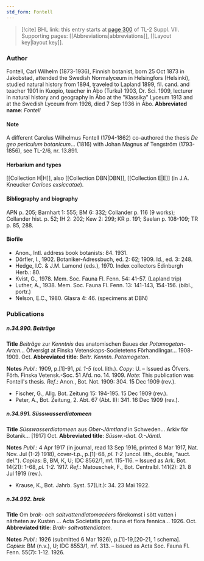 ```yaml
---
std_form: Fontell
---
```


> [!cite] BHL link: this entry starts at [page 300](https://www.biodiversitylibrary.org/page/33259804) of TL-2 Suppl. VII.
> Supporting pages: [[Abbreviations|abbreviations]], [[Layout key|layout key]].

### Author

Fontell, Carl Wilhelm (1873-1936), Finnish botanist, born 25 Oct 1873 in Jakobstad, attended the Swedish Normalyceum in Helsingfors (Helsinki), studied natural history from 1894, traveled to Lapland 1899, fil. cand. and teacher 1901 in Kuopio, teacher in Åbo (Turku) 1903, Dr. Sci. 1909, lecturer in natural history and geography in Åbo at the "Klassika" Lyceum 1913 and at the Swedish Lyceum from 1926, died 7 Sep 1936 in Åbo. 
**Abbreviated name**: *Fontell*

#### Note

A different Carolus Wilhelmus Fontell (1794-1862) co-authored the thesis *De geo periculum botanicum*... (1816) with Johan Magnus af Tengström (1793-1856), see TL-2/6, nr. 13.891.

#### Herbarium and types

[[Collection H|H]], also [[Collection DBN|DBN]], [[Collection E|E]] (in J.A. Kneucker *Carices exsiccatae*).

#### Bibliography and biography

APN p. 205; Barnhart 1: 555; BM 6: 332; Collander p. 116 (9 works); Collander hist. p. 52; IH 2: 202; Kew 2: 299; KR p. 191; Saelan p. 108-109; TR p. 85, 288.

#### Biofile

- Anon., Intl. address book botanists: 84. 1931.
- Dörfler, I., 1902. Botaniker-Adressbuch, ed. 2: 62; 1909. Id., ed. 3: 248.
- Hedge, I.C. & J.M. Lamond (eds.), 1970. Index collectors Edinburgh Herb.: 80.
- Kvist, G., 1978. Mem. Soc. Fauna Fl. Fenn. 54: 41-57. (Lapland trip)
- Luther, A., 1938. Mem. Soc. Fauna Fl. Fenn. 13: 141-143, 154-156. (bibl., portr.)
- Nelson, E.C., 1980. Glasra 4: 46. (specimens at DBN)

### Publications

##### n.34.990. Beiträge

**Title**
*Beiträge* zur *Kenntnis* des anatomischen Baues der *Potamogeton-Arten*... Öfversigt at Finska Vetenskaps-Societetens Förhandlingar... 1908-1909. Oct.
**Abbreviated title**: *Beitr. Kenntn. Potamogeton*.

**Notes**
*Publ*.: 1909, p.\[1\]-91, *pl. 1-5* (col. lith.). *Copy*: U. – Issued as Öfvers. Förh. Finska Vetensk.-Soc. 51 Afd. no. 14. 1909.
*Note*: This publication was Fontell's thesis.
*Ref*.: Anon., Bot. Not. 1909: 304. 15 Dec 1909 (rev.).
- Fischer, G., Allg. Bot. Zeitung 15: 194-195. 15 Dec 1909 (rev.).
- Peter, A., Bot. Zeitung, 2. Abt. 67 (Abt. II): 341. 16 Dec 1909 (rev.).

##### n.34.991. Süsswasserdiatomeen

**Title**
*Süsswasserdiatomeen* aus *Ober-Jämtland* in Schweden... Arkiv för Botanik... \[1917\] Oct.
**Abbreviated title**: *Süssw.-diat. O.-Jämtl.*

**Notes**
*Publ*.: 4 Apr 1917 (in journal, read 13 Sep 1916, printed 8 Mar 1917, Nat. Nov. Jul (1-2) 1918), cover-t.p., p.\[1\]-68, *pl. 1-2* (uncol. lith., double, "auct. del."). *Copies*: B, BM, K, U; IDC 8562/1, mf. 115-116. – Issued as Ark. Bot. 14(21): 1-68, *pl. 1-2.* 1917.
*Ref*.: Matouschek, F., Bot. Centralbl. 141(2): 21. 8 Jul 1919 (rev.).
- Krause, K., Bot. Jahrb. Syst. 57(Lit.): 34. 23 Mai 1922.

##### n.34.992. brak

**Title**
Om *brak*- och *saltvattendiatomacéers* förekomst i sött vatten i närheten av Kusten ... Acta Societatis pro fauna et flora fennica... 1926. Oct.
**Abbreviated title**: *Brak- saltvattendiatom.*

**Notes**
*Publ*.: 1926 (submitted 6 Mar 1926), p.\[1\]-19,\[20-21, 1 schema\]. *Copies*: BM (n.v.), U; IDC 8553/1, mf. 313. – Issued as Acta Soc. Fauna Fl. Fenn. 55(7): 1-12. 1926.

